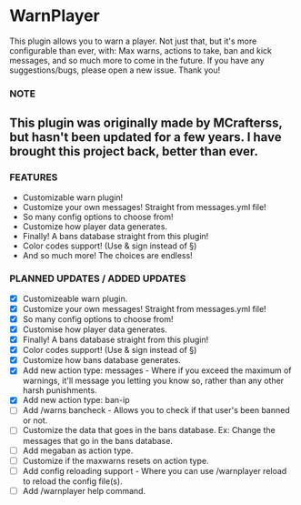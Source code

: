 # WarnPlayer

This plugin allows you to warn a player. Not just that, but it's more configurable than ever, with: Max warns, actions to take, ban and kick messages, and so much more to come in the future.
If you have any suggestions/bugs, please open a new issue. Thank you!

### NOTE ###
## This plugin was originally made by MCrafterss, but hasn't been updated for a few years. I have brought this project back, better than ever. ##


### FEATURES ###
* Customizable warn plugin!
* Customize your own messages! Straight from messages.yml file!
* So many config options to choose from!
* Customize how player data generates.
* Finally! A bans database straight from this plugin!
* Color codes support! (Use & sign instead of §)
* And so much more! The choices are endless!


### PLANNED UPDATES / ADDED UPDATES
- [x] Customizeable warn plugin.
- [x] Customize your own messages! Straight from messages.yml file!
- [x] So many config options to choose from!
- [x] Customise how player data generates.
- [x] Finally! A bans database straight from this plugin!
- [x] Color codes support! (Use & sign instead of §)
- [x] Customize how bans database generates.
- [x] Add new action type: messages - Where if you exceed the maximum of warnings, it'll message you letting you know so, rather than any other harsh punishments.
- [x] Add new action type: ban-ip
- [ ] Add /warns bancheck - Allows you to check if that user's been banned or not.
- [ ] Customize the data that goes in the bans database. Ex: Change the messages that go in the bans database.
- [ ] Add megaban as action type.
- [ ] Customize if the maxwarns resets on action type.
- [ ] Add config reloading support - Where you can use /warnplayer reload to reload the config file(s).
- [ ] Add /warnplayer help command.
